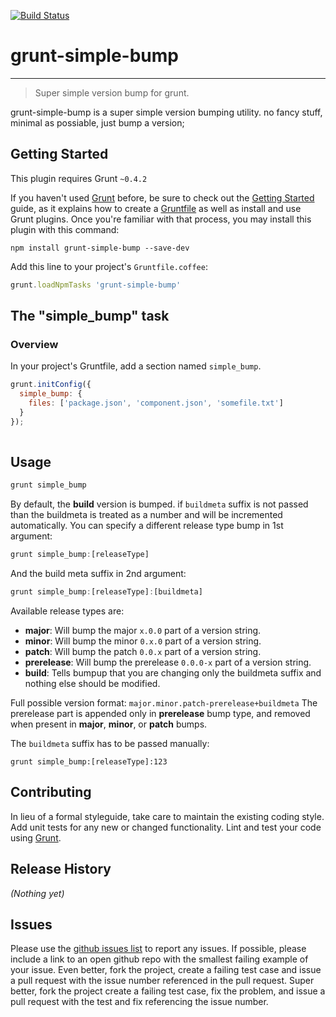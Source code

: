 [![Build Status](https://travis-ci.org/xl8/grunt-simple-bump.png?branch=master)](https://travis-ci.org/xl8/grunt-simple-bump)

# grunt-simple-bump
-------------------------------

> Super simple version bump for grunt.

grunt-simple-bump is a super simple version bumping utility. no fancy stuff, minimal as possiable, just bump a version;


## Getting Started
This plugin requires Grunt `~0.4.2`

If you haven't used [Grunt](http://gruntjs.com/) before, be sure to check out the [Getting Started](http://gruntjs.com/getting-started) guide, as it explains how to create a [Gruntfile](http://gruntjs.com/sample-gruntfile) as well as install and use Grunt plugins. Once you're familiar with that process, you may install this plugin with this command:

```shell
npm install grunt-simple-bump --save-dev
```

Add this line to your project's `Gruntfile.coffee`:

```js
grunt.loadNpmTasks 'grunt-simple-bump'
```

## The "simple_bump" task

### Overview
In your project's Gruntfile, add a section named `simple_bump`.

```js
grunt.initConfig({
  simple_bump: {
    files: ['package.json', 'component.json', 'somefile.txt']
  }
});
    
```

## Usage

```js
grunt simple_bump
```
By default, the **build** version is bumped. if `buildmeta` suffix is not passed than the buildmeta is treated as a number and will be incremented automatically. 
You can specify a different release type bump in 1st argument:
```js
grunt simple_bump:[releaseType]
```
And the build meta suffix in 2nd argument:
```js
grunt simple_bump:[releaseType]:[buildmeta]
```
Available release types are:

- **major**: Will bump the major `x.0.0` part of a version string.
- **minor**: Will bump the minor `0.x.0` part of a version string.
- **patch**: Will bump the patch `0.0.x` part of a version string.
- **prerelease**: Will bump the prerelease `0.0.0-x` part of a version string.
- **build**: Tells bumpup that you are changing only the buildmeta suffix and nothing else should be modified.


Full possible version format: `major.minor.patch-prerelease+buildmeta`
The prerelease part is appended only in **prerelease** bump type, and removed when present in **major**, **minor**, or **patch** bumps.

The `buildmeta` suffix has to be passed manually:
```shell
grunt simple_bump:[releaseType]:123
```

## Contributing
In lieu of a formal styleguide, take care to maintain the existing coding style. Add unit tests for any new or changed functionality. Lint and test your code using [Grunt](http://gruntjs.com/).

## Release History
_(Nothing yet)_

## Issues
Please use the [github issues list](https://github.com/xl8/grunt-coffeelinter/issues) to report any issues. If possible, please include a link to an open github repo with the smallest failing example of your issue. Even better, fork the project, create a failing test case and issue a pull request with the issue number referenced in the pull request. Super better, fork the project create a failing test case, fix the problem, and issue a pull request with the test and fix referencing the issue number. 
